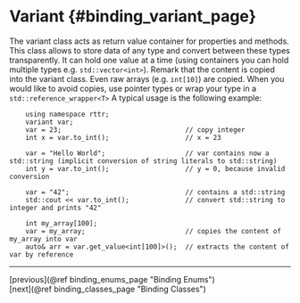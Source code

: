 Variant {#binding_variant_page}
=======

The variant class acts as return value container for properties and methods. This class allows to store data of any type and convert between these types transparently.
It can hold one value at a time (using containers you can hold multiple types e.g. `std::vector<int>`). 
Remark that the content is copied into the variant class. Even raw arrays (e.g. `int[10]`) are copied.
When you would like to avoid copies, use pointer types or wrap your type in a `std::reference_wrapper<T>`
A typical usage is the following example:

~~~~{.cpp}
    using namespace rttr;
    variant var;
    var = 23;                               // copy integer
    int x = var.to_int();                   // x = 23
    
    var = "Hello World";                    // var contains now a std::string (implicit conversion of string literals to std::string)
    int y = var.to_int();                   // y = 0, because invalid conversion
    
    var = "42";                             // contains a std::string
    std::cout << var.to_int();              // convert std::string to integer and prints "42"
    
    int my_array[100];
    var = my_array;                         // copies the content of my_array into var
    auto& arr = var.get_value<int[100]>();  // extracts the content of var by reference
~~~~

<hr>

<div type="button" class="btn btn-default">[previous](@ref binding_enums_page "Binding Enums")</div><div class="btn btn-default">[next](@ref binding_classes_page "Binding Classes")</div>
